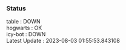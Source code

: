 ### Status


table : DOWN  
hogwarts : OK  
icy-bot : DOWN  
Latest Update : 2023-08-03 01:55:53.843108
